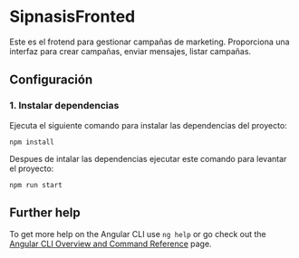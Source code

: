 # SipnasisFronted

Este es el frotend para gestionar campañas de marketing. Proporciona una interfaz para crear campañas, enviar mensajes, listar campañas.

## Configuración

### 1. Instalar dependencias

Ejecuta el siguiente comando para instalar las dependencias del proyecto:

```
npm install
```

Despues de intalar las dependencias ejecutar este comando para levantar el proyecto:

```
npm run start
```

## Further help

To get more help on the Angular CLI use `ng help` or go check out the [Angular CLI Overview and Command Reference](https://angular.dev/tools/cli) page.
